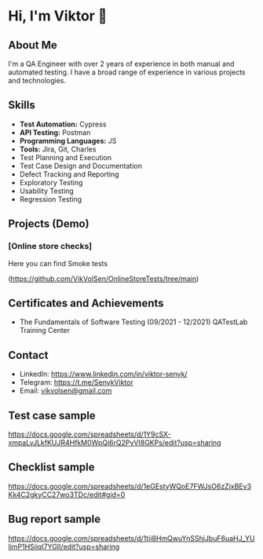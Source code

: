 # Hi, I'm Viktor 👋

## About Me
I'm a QA Engineer with over 2 years of experience in both manual and automated testing. I have a broad range of experience in various projects and technologies.

## Skills
- **Test Automation:** Cypress
- **API Testing:** Postman
- **Programming Languages:** JS
- **Tools:** Jira, Git, Charles
- Test Planning and Execution
- Test Case Design and Documentation
- Defect Tracking and Reporting
- Exploratory Testing
- Usability Testing
- Regression Testing

## Projects (Demo)
### [Online store checks]
Here you can find Smoke tests

(https://github.com/VikVolSen/OnlineStoreTests/tree/main)


## Certificates and Achievements
- The Fundamentals of Software Testing (09/2021 - 12/2021)
QATestLab Training Center

## Contact
- LinkedIn: https://www.linkedin.com/in/viktor-senyk/
- Telegram: https://t.me/SenykViktor
- Email: vikvolsen@gmail.com


## Test case sample

https://docs.google.com/spreadsheets/d/1Y9cSX-xmpaLvJLkfKUJR4HfkM0WpQj6rQ2PyVI8GKPs/edit?usp=sharing

## Checklist sample

https://docs.google.com/spreadsheets/d/1eGEstyWQoE7FWJsO6zZjxBEv3Kk4C2gkyCC27wo3TDc/edit#gid=0

## Bug report sample

https://docs.google.com/spreadsheets/d/1tji8HmQwuYnSShjJbuF6uaHJ_YUlimP1HSiiqI7YGII/edit?usp=sharing
